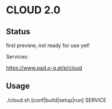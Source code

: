 CLOUD 2.0
=========


Status
------

first preview, not ready for use yet!

Services:

  https://www.pad.o-g.at/p/cloud

Usage
-----

  ./cloud.sh [conf|build|setup|run] SERVICE

